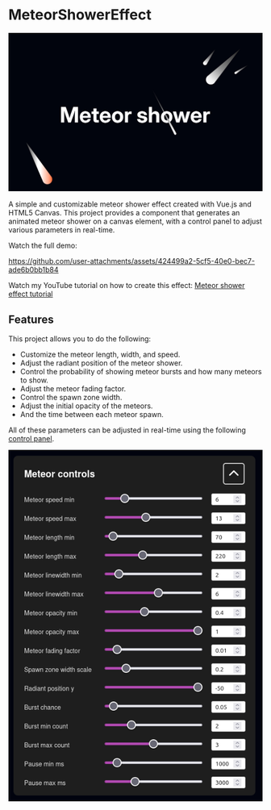 # MeteorShowerEffect

![Cover image](./design/thumbnails/cover.jpg)

A simple and customizable meteor shower effect created with Vue.js and HTML5 Canvas. This project provides a component that generates an animated meteor shower on a canvas element, with a control panel to adjust various parameters in real-time.

Watch the full demo:

https://github.com/user-attachments/assets/424499a2-5cf5-40e0-bec7-ade6b0bb1b84

Watch my YouTube tutorial on how to create this effect: [Meteor shower effect tutorial](https://youtu.be/TN-25j35YHs)

## Features

This project allows you to do the following:

- Customize the meteor length, width, and speed.
- Adjust the radiant position of the meteor shower.
- Control the probability of showing meteor bursts and how many meteors to show.
- Adjust the meteor fading factor.
- Control the spawn zone width.
- Adjust the initial opacity of the meteors.
- And the time between each meteor spawn.

All of these parameters can be adjusted in real-time using the following [control panel](./src/components/MeteorControlPanel.vue).

![Control panel](./images/control-panel.png)
